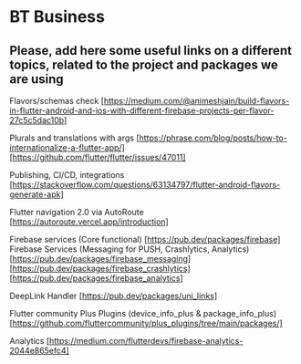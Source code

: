 # BT Business

## Please, add here some useful links on a different topics, related to the project and packages we are using

Flavors/schemas check 
[https://medium.com/@animeshjain/build-flavors-in-flutter-android-and-ios-with-different-firebase-projects-per-flavor-27c5c5dac10b]

Plurals and translations with args
[https://phrase.com/blog/posts/how-to-internationalize-a-flutter-app/]
[https://github.com/flutter/flutter/issues/47011]

Publishing, CI/CD, integrations
[https://stackoverflow.com/questions/63134797/flutter-android-flavors-generate-apk]

Flutter navigation 2.0 via AutoRoute
[https://autoroute.vercel.app/introduction]

Firebase services (Core functional)
[https://pub.dev/packages/firebase]
Firebase Services (Messaging for PUSH, Crashlytics, Analytics)
[https://pub.dev/packages/firebase_messaging]
[https://pub.dev/packages/firebase_crashlytics]
[https://pub.dev/packages/firebase_analytics]

DeepLink Handler
[https://pub.dev/packages/uni_links]

Flutter community Plus Plugins (device_info_plus & package_info_plus)
[https://github.com/fluttercommunity/plus_plugins/tree/main/packages/]

Analytics 
[https://medium.com/flutterdevs/firebase-analytics-2044e865efc4]